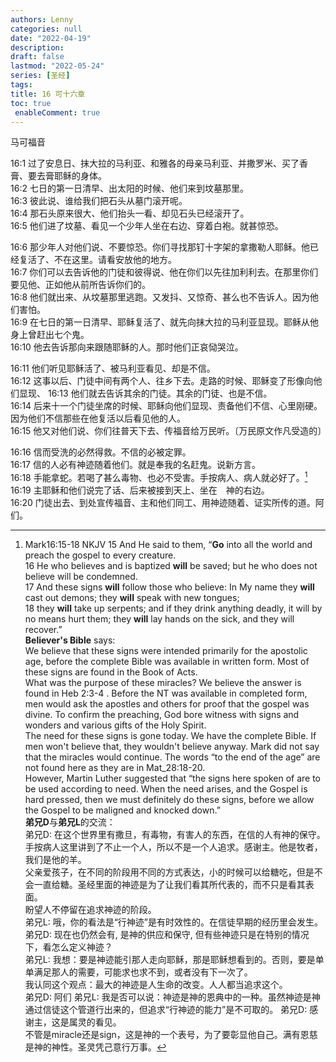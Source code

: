 ```yaml
---
authors: Lenny
categories: null
date: "2022-04-19"
description: 
draft: false
lastmod: "2022-05-24"
series: [圣经]
tags: 
title: 16 可十六章
toc: true
 enableComment: true 
---
```

马可福音
<!--more-->

16:1 过了安息日、抹大拉的马利亚、和雅各的母亲马利亚、并撒罗米、买了香膏、要去膏耶稣的身体。  
16:2 七日的第一日清早、出太阳的时候、他们来到坟墓那里。  
16:3 彼此说、谁给我们把石头从墓门滚开呢。  
16:4 那石头原来很大、他们抬头一看、却见石头已经滚开了。  
16:5 他们进了坟墓、看见一个少年人坐在右边、穿着白袍。就甚惊恐。  

16:6 那少年人对他们说、不要惊恐。你们寻找那钉十字架的拿撒勒人耶稣。他已经复活了、不在这里。请看安放他的地方。  
16:7 你们可以去告诉他的门徒和彼得说、他在你们以先往加利利去。在那里你们要见他、正如他从前所告诉你们的。  
16:8 他们就出来、从坟墓那里逃跑。又发抖、又惊奇、甚么也不告诉人。因为他们害怕。  
16:9 在七日的第一日清早、耶稣复活了、就先向抹大拉的马利亚显现。耶稣从他身上曾赶出七个鬼。  
16:10 他去告诉那向来跟随耶稣的人。那时他们正哀恸哭泣。  

16:11 他们听见耶稣活了、被马利亚看见、却是不信。  
16:12 这事以后、门徒中间有两个人、往乡下去。走路的时候、耶稣变了形像向他们显现、
16:13 他们就去告诉其余的门徒。其余的门徒、也是不信。  
16:14 后来十一个门徒坐席的时候、耶稣向他们显现、责备他们不信、心里刚硬。因为他们不信那些在他复活以后看见他的人。  
16:15 他又对他们说、你们往普天下去、传福音给万民听。〔万民原文作凡受造的〕

16:16 信而受洗的必然得救。不信的必被定罪。  
16:17 信的人必有神迹随着他们。就是奉我的名赶鬼。说新方言。  
16:18 手能拿蛇。若喝了甚么毒物、也必不受害。手按病人、病人就必好了。[^1]  
16:19 主耶稣和他们说完了话、后来被接到天上、坐在　神的右边。  
16:20 门徒出去、到处宣传福音、主和他们同工、用神迹随着、证实所传的道。阿们。  

[^1]: ‪Mark‬16:15-18 NKJV 
15 And He said to them, “**Go** into all the world and preach the gospel to every creature.  
16 He who believes and is baptized **will** be saved; but he who does not believe will be condemned.  
17 And these signs **will** follow those who believe: In My name they **will** cast out demons; they **will** speak with new tongues;  
18 they **will** take up serpents; and if they drink anything deadly, it will by no means hurt them; they **will** lay hands on the sick, and they will recover.”  
**Believer's Bible** says:  
We believe that these signs were intended primarily for the apostolic age, before the complete Bible was available in written form. Most of these signs are found in the Book of Acts.  
What was the purpose of these miracles? We believe the answer is found in Heb 2:3-4 [^2]. Before the NT was available in completed form, men would ask the apostles and others for proof that the gospel was divine. To confirm the preaching, God bore witness with signs and wonders and various gifts of the Holy Spirit.  
The need for these signs is gone today. We have the complete Bible. If men won't believe that, they wouldn't believe anyway. Mark did not say that the miracles would continue. The words “to the end of the age” are not found here as they are in Mat_28:18-20.  
However, Martin Luther suggested that “the signs here spoken of are to be used according to need. When the need arises, and the Gospel is hard pressed, then we must definitely do these signs, before we allow the Gospel to be maligned and knocked down.”  
**弟兄D**与**弟兄L**的交流：  
弟兄D: 在这个世界里有撒旦，有毒物，有害人的东西，在信的人有神的保守。手按病人这里讲到了不止一个人，所以不是一个人追求。感谢主。他是牧者，我们是他的羊。  
父亲爱孩子，在不同的阶段用不同的方式表达，小的时候可以给糖吃，但是不会一直给糖。圣经里面的神迹是为了让我们看其所代表的，而不只是看其表面。  
盼望人不停留在追求神迹的阶段。  
弟兄L: 哦，你的看法是“行神迹”是有时效性的。在信徒早期的经历里会发生。  
弟兄D: 现在也仍然会有, 是神的供应和保守, 但有些神迹只是在特别的情况下，看怎么定义神迹？  
弟兄L: 我想：要是神迹能引那人走向耶稣，那是耶稣想看到的。否则，要是单单满足那人的需要，可能求也求不到，或者没有下一次了。  
我认同这个观点：最大的神迹是人生命的改变。人人都当追求这个。  
弟兄D: 阿们
弟兄L: 我是否可以说：神迹是神的恩典中的一种。虽然神迹是神通过信徒这个管道行出来的，但追求“行神迹的能力”是不可取的。
弟兄D: 感谢主，这是属灵的看见。  
不管是miracle还是sign，这是神的一个表号，为了要彰显他自己。满有恩慈是神的神性。圣灵凭己意行万事。  
[^2]: ‪Hebrews‬2:2-4 NKJV
2 For if the word spoken through angels proved steadfast, and every transgression and disobedience received a just reward,   
3 how shall we escape if we neglect so great a salvation, which at the first began to be spoken by the Lord, and was confirmed to us by those who heard Him,  
4 God also bearing witness both with signs and wonders, with various miracles, and gifts of the Holy Spirit, according to His own will?  
